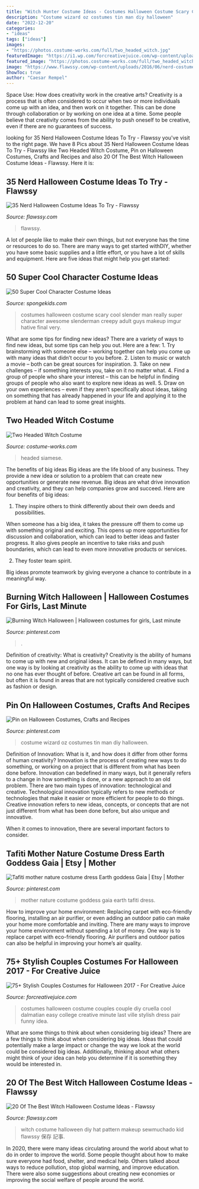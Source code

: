 ```yaml
---
title: "Witch Hunter Costume Ideas - Costumes Halloween Costume Scary Cool Slender Man Really Super Character Awesome Slenderman Creepy Adult Guys Makeup Imgur Hative Final Very"
description: "Costume wizard oz costumes tin man diy halloween"
date: "2022-12-20"
categories:
- "ideas"
tags: ["ideas"]
images:
- "https://photos.costume-works.com/full/two_headed_witch.jpg"
featuredImage: "https://i1.wp.com/forcreativejuice.com/wp-content/uploads/2017/09/72-couple-costume-ideas-for-halloween.jpg?fit=600%2C829&amp;ssl=1"
featured_image: "https://photos.costume-works.com/full/two_headed_witch.jpg"
image: "https://www.flawssy.com/wp-content/uploads/2016/06/nerd-costume.jpg"
ShowToc: true
author: "Caesar Rempel"
---
```



Space Use: How does creativity work in the creative arts?
Creativity is a process that is often considered to occur when two or more individuals come up with an idea, and then work on it together. This can be done through collaboration or by working on one idea at a time. Some people believe that creativity comes from the ability to push oneself to be creative, even if there are no guarantees of success.

	

		
looking for 35 Nerd Halloween Costume Ideas To Try - Flawssy you've visit to the right page. We have 8 Pics about 35 Nerd Halloween Costume Ideas To Try - Flawssy like Two Headed Witch Costume, Pin on Halloween Costumes, Crafts and Recipes and also 20 Of The Best Witch Halloween Costume Ideas - Flawssy. Here it is:
		
    
## 35 Nerd Halloween Costume Ideas To Try - Flawssy

<img loading=lazy src="https://www.flawssy.com/wp-content/uploads/2016/06/nerd-costume.jpg" onerror="this.onerror=null;this.src='https://tse2.mm.bing.net/th?id=OIP.vBmfGMuO5yX9O9r0EFLjGgHaLm&amp;pid=15.1';" alt="35 Nerd Halloween Costume Ideas To Try - Flawssy">

_Source: flawssy.com_

>flawssy. 

	

A lot of people like to make their own things, but not everyone has the time or resources to do so. There are many ways to get started withDIY, whether you have some basic supplies and a little effort, or you have a lot of skills and equipment. Here are five ideas that might help you get started: 

    
## 50 Super Cool Character Costume Ideas

<img loading=lazy src="http://spongekids.com/wp-content/uploads/2014/10/super-cool-costume-ideas/36-slenderman-costume.jpg" onerror="this.onerror=null;this.src='https://tse3.mm.bing.net/th?id=OIP.s4IXIGjObFoAqzG8gelpBAHaLG&amp;pid=15.1';" alt="50 Super Cool Character Costume Ideas">

_Source: spongekids.com_

>costumes halloween costume scary cool slender man really super character awesome slenderman creepy adult guys makeup imgur hative final very. 

	

What are some tips for finding new ideas?
There are a variety of ways to find new ideas, but some tips can help you out. Here are a few: 1. Try brainstorming with someone else – working together can help you come up with many ideas that didn’t occur to you before. 2. Listen to music or watch a movie – both can be great sources for inspiration. 3. Take on new challenges – if something interests you, take on it no matter what. 4. Find a group of people who share your interest – this can be helpful in finding groups of people who also want to explore new ideas as well. 5. Draw on your own experiences – even if they aren’t specifically about ideas, taking on something that has already happened in your life and applying it to the problem at hand can lead to some great insights.

    
## Two Headed Witch Costume

<img loading=lazy src="https://photos.costume-works.com/full/two_headed_witch.jpg" onerror="this.onerror=null;this.src='https://tse1.mm.bing.net/th?id=OIP.ylWBJzZWS-5KeBOR5Hyw0AHaJ3&amp;pid=15.1';" alt="Two Headed Witch Costume">

_Source: costume-works.com_

>headed siamese. 

	

The benefits of big ideas
Big ideas are the life blood of any business. They provide a new idea or solution to a problem that can create new opportunities or generate new revenue. Big ideas are what drive innovation and creativity, and they can help companies grow and succeed. Here are four benefits of big ideas:
1. They inspire others to think differently about their own deeds and possibilities.

When someone has a big idea, it takes the pressure off them to come up with something original and exciting. This opens up more opportunities for discussion and collaboration, which can lead to better ideas and faster progress. It also gives people an incentive to take risks and push boundaries, which can lead to even more innovative products or services.

2. They foster team spirit.

Big ideas promote teamwork by giving everyone a chance to contribute in a meaningful way.

    
## Burning Witch Halloween | Halloween Costumes For Girls, Last Minute

<img loading=lazy src="https://i.pinimg.com/736x/49/71/a2/4971a28600b36b238dab1f8464dbf635.jpg" onerror="this.onerror=null;this.src='https://tse2.mm.bing.net/th?id=OIP.-5wLQd0_9sPfGPYDW_BaIQHaJ4&amp;pid=15.1';" alt="Burning Witch Halloween | Halloween costumes for girls, Last minute">

_Source: pinterest.com_

>. 

	

Definition of creativity: What is creativity?
Creativity is the ability of humans to come up with new and original ideas. It can be defined in many ways, but one way is by looking at creativity as the ability to come up with ideas that no one has ever thought of before. Creative art can be found in all forms, but often it is found in areas that are not typically considered creative such as fashion or design.

    
## Pin On Halloween Costumes, Crafts And Recipes

<img loading=lazy src="https://i.pinimg.com/736x/4d/59/f6/4d59f673df49a51b2a4d6b656127d874.jpg" onerror="this.onerror=null;this.src='https://tse2.mm.bing.net/th?id=OIP.54vEjFveynxfn1hq2q_I6gHaLH&amp;pid=15.1';" alt="Pin on Halloween Costumes, Crafts and Recipes">

_Source: pinterest.com_

>costume wizard oz costumes tin man diy halloween. 

	

Definition of Innovation: What is it, and how does it differ from other forms of human creativity?
Innovation is the process of creating new ways to do something, or working on a project that is different from what has been done before. Innovation can bedefined in many ways, but it generally refers to a change in how something is done, or a new approach to an old problem. 
There are two main types of innovation: technological and creative. Technological innovation typically refers to new methods or technologies that make it easier or more efficient for people to do things. Creative innovation refers to new ideas, concepts, or concepts that are not just different from what has been done before, but also unique and innovative. 

When it comes to innovation, there are several important factors to consider.

    
## Tafiti Mother Nature Costume Dress Earth Goddess Gaia | Etsy | Mother

<img loading=lazy src="https://i.pinimg.com/736x/8d/f6/20/8df6204f47a1c287d7fb7c4b61d9ff40.jpg" onerror="this.onerror=null;this.src='https://tse4.mm.bing.net/th?id=OIP.lLiYtGaNxR5qDKVfcXatrgHaJ4&amp;pid=15.1';" alt="Tafiti mother nature costume dress Earth goddess Gaia | Etsy | Mother">

_Source: pinterest.com_

>mother nature costume goddess gaia earth tafiti dress. 

	

How to improve your home environment: Replacing carpet with eco-friendly flooring, installing an air purifier, or even adding an outdoor patio can make your home more comfortable and inviting.
There are many ways to improve your home environment without spending a lot of money. One way is to replace carpet with eco-friendly flooring. Air purifiers and outdoor patios can also be helpful in improving your home’s air quality.

    
## 75+ Stylish Couples Costumes For Halloween 2017 - For Creative Juice

<img loading=lazy src="https://i1.wp.com/forcreativejuice.com/wp-content/uploads/2017/09/72-couple-costume-ideas-for-halloween.jpg?fit=600%2C829&amp;ssl=1" onerror="this.onerror=null;this.src='https://tse4.mm.bing.net/th?id=OIP.gNwP2VqXPqRCY0-rLcXxhwHaKO&amp;pid=15.1';" alt="75+ Stylish Couples Costumes for Halloween 2017 - For Creative Juice">

_Source: forcreativejuice.com_

>costumes halloween costume couples couple diy cruella cool dalmatian easy college creative minute last ville stylish dress pair funny idea. 

	

What are some things to think about when considering big ideas?
There are a few things to think about when considering big ideas. Ideas that could potentially make a large impact or change the way we look at the world could be considered big ideas. Additionally, thinking about what others might think of your idea can help you determine if it is something they would be interested in.

    
## 20 Of The Best Witch Halloween Costume Ideas - Flawssy

<img loading=lazy src="http://flawssy.com/wp-content/uploads/2016/06/Kid-Witch-halloween-makeup-idas.jpg" onerror="this.onerror=null;this.src='https://tse3.mm.bing.net/th?id=OIP.WbQvR8_kN6jPIBfSMuEgigHaLH&amp;pid=15.1';" alt="20 Of The Best Witch Halloween Costume Ideas - Flawssy">

_Source: flawssy.com_

>witch costume halloween diy hat pattern makeup sewmuchado kid flawssy 保存 記事. 

	

In 2020, there were many ideas circulating around the world about what to do in order to improve the world. Some people thought about how to make sure everyone had food, shelter, and medical help. Others talked about ways to reduce pollution, stop global warming, and improve education. There were also some suggestions about creating new economies or improving the social welfare of people around the world.

